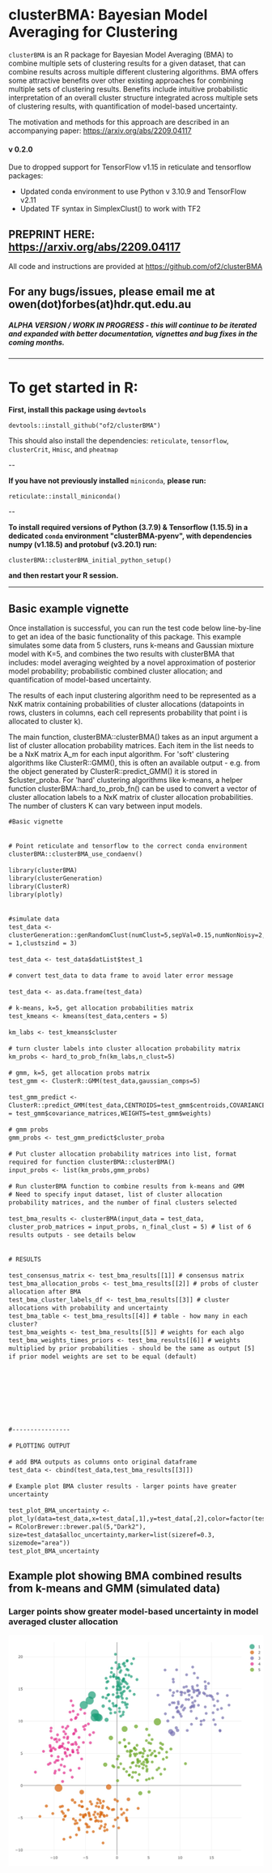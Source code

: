 # clusterBMA: Bayesian Model Averaging for Clustering

`clusterBMA` is an R package for Bayesian Model Averaging (BMA) to combine multiple sets of clustering results for a given dataset, that can combine results across multiple different clustering algorithms. BMA offers some attractive benefits over other existing approaches for combining multiple sets of clustering results. Benefits include intuitive probabilistic interpretation of an overall cluster structure integrated across multiple sets of clustering results, with quantification of model-based uncertainty.

The motivation and methods for this approach are described in an accompanying paper: https://arxiv.org/abs/2209.04117

#### v 0.2.0

Due to dropped support for TensorFlow v1.15 in reticulate and tensorflow packages: 
- Updated conda environment to use Python v 3.10.9 and TensorFlow v2.11
- Updated TF syntax in SimplexClust() to work with TF2

## PREPRINT HERE:  https://arxiv.org/abs/2209.04117

All code and instructions are provided at https://github.com/of2/clusterBMA

## For any bugs/issues, please email me at owen(dot)forbes(at)hdr.qut.edu.au

##### ALPHA VERSION / WORK IN PROGRESS - this will continue to be iterated and expanded with better documentation, vignettes and bug fixes in the coming months.


-----------------------------------------------------------------------------------------

# To get started in R:


**First, install this package using `devtools`**
```
devtools::install_github("of2/clusterBMA")
```

This should also install the dependencies:
    `reticulate`,
    `tensorflow`,
    `clusterCrit`,
    `Hmisc`, and 
    `pheatmap`

--

**If you have not previously installed** `miniconda`, **please run:**

```
reticulate::install_miniconda()
```

--

**To install required versions of Python (3.7.9) & Tensorflow (1.15.5) in a dedicated `conda` environment "clusterBMA-pyenv", with dependencies numpy (v1.18.5) and protobuf (v3.20.1) run:**

```
clusterBMA::clusterBMA_initial_python_setup()
```

**and then restart your R session.**


-----------------------------------------------------------------------------------------

## Basic example vignette

Once installation is successful, you can run the test code below line-by-line to get an idea of the basic functionality of this package. This example simulates some data from 5 clusters, runs k-means and Gaussian mixture model with K=5, and combines the two results with clusterBMA that includes: model averaging weighted by a novel approximation of posterior model probability; probabilistic combined cluster allocation; and quantification of model-based uncertainty.

The results of each input clustering algorithm need to be represented as a NxK matrix containing probabilities of cluster allocations (datapoints in rows, clusters in columns, each cell represents probability that point i is allocated to cluster k).

The main function, clusterBMA::clusterBMA() takes as an input argument a list of cluster allocation probability matrices. Each item in the list needs to be a NxK matrix A_m for each input algorithm. For 'soft' clustering algorithms like ClusterR::GMM(), this is often an available output - e.g. from the object generated by ClusterR::predict_GMM() it is stored in $cluster_proba. For 'hard' clustering algorithms like k-means, a helper function clusterBMA::hard_to_prob_fn() can be used to convert a vector of cluster allocation labels to a NxK matrix of cluster allocation probabilities. The number of clusters K can vary between input models.

```
#Basic vignette


# Point reticulate and tensorflow to the correct conda environment
clusterBMA::clusterBMA_use_condaenv()

library(clusterBMA)
library(clusterGeneration)
library(ClusterR)
library(plotly)


#simulate data
test_data <- clusterGeneration::genRandomClust(numClust=5,sepVal=0.15,numNonNoisy=2,numNoisy=0,clustSizes=c(rep(100,5)),numReplicate = 1,clustszind = 3)

test_data <- test_data$datList$test_1

# convert test_data to data frame to avoid later error message

test_data <- as.data.frame(test_data)

# k-means, k=5, get allocation probabilities matrix
test_kmeans <- kmeans(test_data,centers = 5)

km_labs <- test_kmeans$cluster

# turn cluster labels into cluster allocation probability matrix
km_probs <- hard_to_prob_fn(km_labs,n_clust=5)

# gmm, k=5, get allocation probs matrix
test_gmm <- ClusterR::GMM(test_data,gaussian_comps=5)

test_gmm_predict <- ClusterR::predict_GMM(test_data,CENTROIDS=test_gmm$centroids,COVARIANCE = test_gmm$covariance_matrices,WEIGHTS=test_gmm$weights)

# gmm probs
gmm_probs <- test_gmm_predict$cluster_proba

# Put cluster allocation probability matrices into list, format required for function clusterBMA::clusterBMA()
input_probs <- list(km_probs,gmm_probs)

# Run clusterBMA function to combine results from k-means and GMM
# Need to specify input dataset, list of cluster allocation probability matrices, and the number of final clusters selected

test_bma_results <- clusterBMA(input_data = test_data, cluster_prob_matrices = input_probs, n_final_clust = 5) # list of 6 results outputs - see details below


# RESULTS

test_consensus_matrix <- test_bma_results[[1]] # consensus matrix
test_bma_allocation_probs <- test_bma_results[[2]] # probs of cluster allocation after BMA
test_bma_cluster_labels_df <- test_bma_results[[3]] # cluster allocations with probability and uncertainty
test_bma_table <- test_bma_results[[4]] # table - how many in each cluster?
test_bma_weights <- test_bma_results[[5]] # weights for each algo
test_bma_weights_times_priors <- test_bma_results[[6]] # weights multiplied by prior probabilities - should be the same as output [5] if prior model weights are set to be equal (default)








#----------------

# PLOTTING OUTPUT

# add BMA outputs as columns onto original dataframe
test_data <- cbind(test_data,test_bma_results[[3]])

# Example plot BMA cluster results - larger points have greater uncertainty

test_plot_BMA_uncertainty <- plot_ly(data=test_data,x=test_data[,1],y=test_data[,2],color=factor(test_data$alloc_vector),colors = RColorBrewer::brewer.pal(5,"Dark2"), size=test_data$alloc_uncertainty,marker=list(sizeref=0.3, sizemode="area"))
test_plot_BMA_uncertainty
```
## Example plot showing BMA combined results from k-means and GMM (simulated data)
### Larger points show greater model-based uncertainty in model averaged cluster allocation

![Example BMA plot - k-means and GMM combined (simulated data)](https://github.com/of2/clusterBMA/blob/main/example_BMA_plot.png?raw=true)

